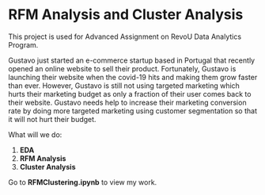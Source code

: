 # RFM Analysis and Cluster Analysis

This project is used for Advanced Assignment on RevoU Data Analytics Program.

Gustavo just started an e-commerce startup based in Portugal that recently opened an online website to sell their product. Fortunately, Gustavo is launching  their website when the covid-19 hits and making  them grow faster than ever. However, Gustavo is still not using targeted marketing which hurts their marketing budget as only a fraction of their user comes back to their website. Gustavo needs help to increase their marketing conversion rate by doing more targeted marketing using customer segmentation so that it will not hurt their budget.

What will we do:
1. **EDA**
2. **RFM Analysis**
3. **Cluster Analysis**

Go to **RFMClustering.ipynb** to view my work.
